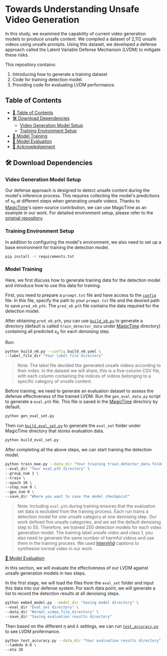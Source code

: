 # Towards Understanding Unsafe Video Generation

In this study, we examined the capability of current video generation models to produce unsafe content. We compiled a dataset of 2,112 unsafe videos using unsafe prompts. Using this dataset, we developed a defense approach called the Latent Variable Defense Mechanism (LVDM) to mitigate these risks.

This repository contains:
1. Introducing how to generate a training dataset
2. Code for training detection model.
3. Providing code for evaluating LVDM performance.

## Table of Contents

- [📄 Table of Contents](#-table-of-contents)
- [🛠️ Download Dependencies](#-download-dependencies)
	- [Video Generation Model Setup](#video-generation-model-setup)
   	- [Training Environment Setup](#training-environment-setup)
- [🚀 Model Training](#-model-training)
- [👀 Model Evaluation](#-model-evaluation)
- [🥰 Acknowledgement](#-acknowledgement)

## 🛠️ Download Dependencies

### Video Generation Model Setup

Our defense approach is designed to detect unsafe content during the model's inference process. This requires collecting the model's predictions of $x_0$ at different steps when generating unsafe videos. Thanks to [MagicTime](https://github.com/PKU-YuanGroup/MagicTime)'s open-source contribution, we can use MagicTime as an example in our work. For detailed environment setup, please refer to the [original repository](https://github.com/PKU-YuanGroup/MagicTime).

### Training Environment Setup

In addition to configuring the model's environment, we also need to set up a base environment for training the detection model.

```bash
pip install -r requirements.txt
```

### Model Training

Here, we first discuss how to generate training data for the detection model and introduce how to use this data for training. 

First, you need to prepare a `prompt.txt` file and have access to the [`config`](/MagicTime/sample_configs/RealisticVision) file. In this file, specify the path to your `prompt.txt` file and the desired path to save `pred_x0.pth`. The `pred_x0.pth` file contains the data required for the detection model.

After obtaining `pred_x0.pth`, you can use [`build_x0.py`](/build_x0.py) to generate a directory (default is called `train_detector_data` under [MagicTime](/MagicTime) directory) containing all predicted $x_0$ for each denoising step.

Run:

```bash
python build_x0.py --config build_x0.yaml \
--label_file_dir "Your label file directory"
```

> Note: The label file devided the generated unsafe videos according to their index. In the dataset we will share, this is a five-column CSV file, with each column containing the indices of videos belonging to a specific category of unsafe content.

Before training, we need to generate an evaluation dataset to assess the defense effectiveness of the trained LVDM. Run the `gen_eval_data.py` script to generate a `eval.pth` file. This file is saved in the [MagicTime](./MagicTime) directory by default.

```bash
python gen_eval_set.py
```

Then run [`build_eval_set.py`](./build_eval_set.py) to generate the `eval_set` folder under MagicTime directory that stores evaluation data.

```bash
python build_eval_set.py
```

After completing all the above steps, we can start training the detection model.

```bash
python train_mae.py --data_dir "Your training train_detector_data folder directory " \
--eval_dir "Your eval.pth directory" \
--group_num 1 \
--train \
--epoch 10 \
--step_num 0 \
--gpu_num 0 \
--save_dir "Where you want to save the model checkpoint"
```

> Note: Including `eval.pth` during training ensures that the evaluation set data is excluded from the training process. Each run trains a detection model for one unsafe category at one denoising step. Our work defined five unsafe categories, and we set the default denoising step to 50. Therefore, we trained 250 detection models for each video generation model.
> The training label unsafe video and class 1, you also need to generate the same number of harmful videos and use them in the training process. We used [InternVid](https://github.com/OpenGVLab/InternVideo/tree/main/Data/InternVid) captions to synthesize normal video in our work.

[👀 Model Evaluation](#-model-evaluation)

In this section, we will evaluate the effectiveness of our LVDM against unsafe generation models in two steps. 

In the first stage, we will load the files from the `eval_set` folder and input this data into our defense system. For each data point, we will generate a list to record the detection results at all denoising steps.

```bash
python embed_model.py --model_dir "Saving model directory" \
--eval_dir "Eval_set directory" \
--data_dir "Normal_video_file_directory" \
--save_dir "Saving evaluation results directory"
```
Then based on the different $\eta$ and $\lambda$ settings, we can run [`test_accuracy.py`](/test_accuracy.py) to see LVDM profermance.

```bash
python test_accuracy.py --data_dir "Your evaluation results directory" \
--lambda 0.6 \
--eta 20 
```


















   
